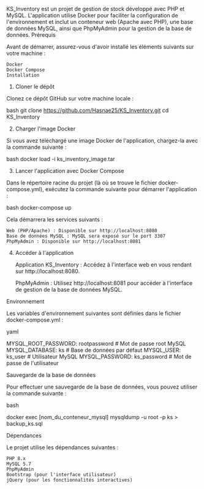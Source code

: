 KS_Inventory est un projet de gestion de stock développé avec PHP et MySQL. L'application utilise Docker pour faciliter la configuration de l'environnement et inclut un conteneur web (Apache avec PHP), une base de données MySQL, ainsi que PhpMyAdmin pour la gestion de la base de données.
Prérequis

Avant de démarrer, assurez-vous d'avoir installé les éléments suivants sur votre machine :

    Docker
    Docker Compose
    Installation
1. Cloner le dépôt

Clonez ce dépôt GitHub sur votre machine locale :

bash
git clone https://github.com/Hasnae25/KS_Inventory.git
cd KS_Inventory

2. Charger l'image Docker

Si vous avez téléchargé une image Docker de l'application, chargez-la avec la commande suivante :

bash
docker load -i ks_inventory_image.tar

3. Lancer l'application avec Docker Compose

Dans le répertoire racine du projet (là où se trouve le fichier docker-compose.yml), exécutez la commande suivante pour démarrer l'application :

bash
docker-compose up

Cela démarrera les services suivants :

    Web (PHP/Apache) : Disponible sur http://localhost:8080
    Base de données MySQL : MySQL sera exposé sur le port 3307
    PhpMyAdmin : Disponible sur http://localhost:8081

4. Accéder à l'application

    Application KS_Inventory : Accédez à l'interface web en vous rendant sur http://localhost:8080.
   
    PhpMyAdmin : Utilisez http://localhost:8081 pour accéder à l'interface de gestion de la base de données MySQL.



Environnement

Les variables d'environnement suivantes sont définies dans le fichier docker-compose.yml :

yaml

MYSQL_ROOT_PASSWORD: rootpassword  # Mot de passe root MySQL
MYSQL_DATABASE: ks                 # Base de données par défaut
MYSQL_USER: ks_user                # Utilisateur MySQL
MYSQL_PASSWORD: ks_password        # Mot de passe de l'utilisateur

Sauvegarde de la base de données

Pour effectuer une sauvegarde de la base de données, vous pouvez utiliser la commande suivante :

bash

docker exec [nom_du_conteneur_mysql] mysqldump -u root -p ks > backup_ks.sql

Dépendances

Le projet utilise les dépendances suivantes :

    PHP 8.x
    MySQL 5.7
    PhpMyAdmin
    Bootstrap (pour l'interface utilisateur)
    jQuery (pour les fonctionnalités interactives)

